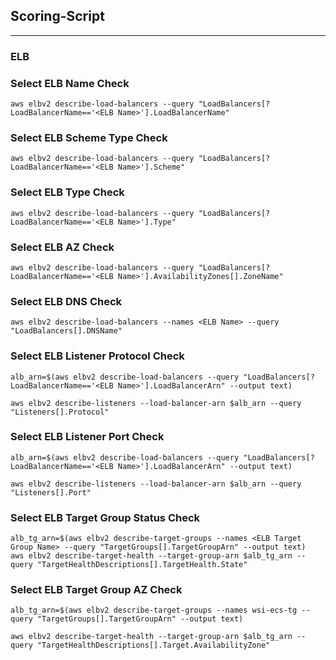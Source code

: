 ## Scoring-Script
---
### ELB
### Select ELB Name Check
```
aws elbv2 describe-load-balancers --query "LoadBalancers[?LoadBalancerName=='<ELB Name>'].LoadBalancerName"
```

### Select ELB Scheme Type Check
```
aws elbv2 describe-load-balancers --query "LoadBalancers[?LoadBalancerName=='<ELB Name>'].Scheme"
```
### Select ELB Type Check
```
aws elbv2 describe-load-balancers --query "LoadBalancers[?LoadBalancerName=='<ELB Name>'].Type"
```

### Select ELB AZ Check
```
aws elbv2 describe-load-balancers --query "LoadBalancers[?LoadBalancerName=='<ELB Name>'].AvailabilityZones[].ZoneName"
```

### Select ELB DNS Check
```
aws elbv2 describe-load-balancers --names <ELB Name> --query "LoadBalancers[].DNSName"
```

### Select ELB Listener Protocol Check
```
alb_arn=$(aws elbv2 describe-load-balancers --query "LoadBalancers[?LoadBalancerName=='<ELB Name>'].LoadBalancerArn" --output text)

aws elbv2 describe-listeners --load-balancer-arn $alb_arn --query "Listeners[].Protocol"
```

### Select ELB Listener Port Check
```
alb_arn=$(aws elbv2 describe-load-balancers --query "LoadBalancers[?LoadBalancerName=='<ELB Name>'].LoadBalancerArn" --output text)

aws elbv2 describe-listeners --load-balancer-arn $alb_arn --query "Listeners[].Port"
```

### Select ELB Target Group Status Check
```
alb_tg_arn=$(aws elbv2 describe-target-groups --names <ELB Target Group Name> --query "TargetGroups[].TargetGroupArn" --output text)
aws elbv2 describe-target-health --target-group-arn $alb_tg_arn --query "TargetHealthDescriptions[].TargetHealth.State"
```

### Select ELB Target Group AZ Check
```
alb_tg_arn=$(aws elbv2 describe-target-groups --names wsi-ecs-tg --query "TargetGroups[].TargetGroupArn" --output text)

aws elbv2 describe-target-health --target-group-arn $alb_tg_arn --query "TargetHealthDescriptions[].Target.AvailabilityZone"
```